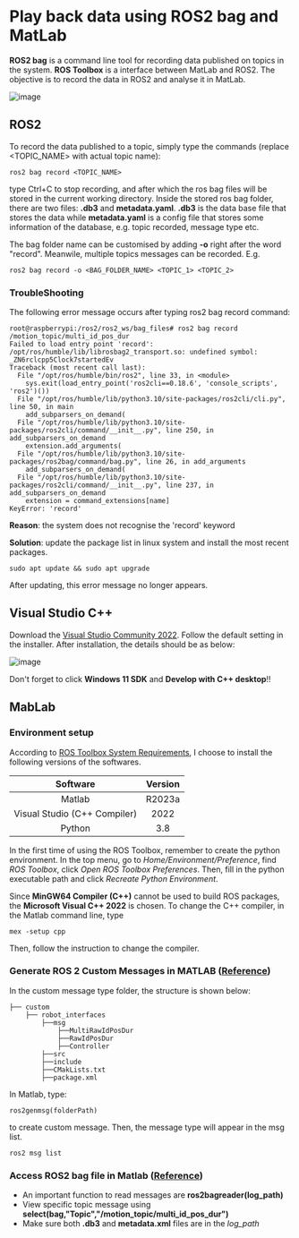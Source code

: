 # Play back data using ROS2 bag and MatLab

**ROS2 bag** is a command line tool for recording data published on topics in the system. **ROS Toolbox** is a interface between MatLab and ROS2. The objective is to record the data in ROS2 and analyse it in MatLab.

![image](https://github.com/guyuxuan9/UROP_robotic_arm/assets/58468284/601c1ecb-228e-452c-9677-684efd5466d8)

## ROS2

To record the data published to a topic, simply type the commands (replace <TOPIC_NAME> with actual topic name):

```
ros2 bag record <TOPIC_NAME>
```

type Ctrl+C to stop recording, and after which the ros bag files will be stored in the current working directory. Inside the stored ros bag folder, there are two files: **.db3** and **metadata.yaml**. **.db3** is the data base file that stores the data while **metadata.yaml** is a config file that stores some information of the database, e.g. topic recorded, message type etc.

The bag folder name can be customised by adding **-o** right after the word "record". Meanwile, multiple topics messages can be recorded. E.g.

```
ros2 bag record -o <BAG_FOLDER_NAME> <TOPIC_1> <TOPIC_2>
```

### TroubleShooting
The following error message occurs after typing ros2 bag record command:

```
root@raspberrypi:/ros2/ros2_ws/bag_files# ros2 bag record /motion_topic/multi_id_pos_dur
Failed to load entry point 'record': /opt/ros/humble/lib/librosbag2_transport.so: undefined symbol: _ZN6rclcpp5Clock7startedEv
Traceback (most recent call last):
  File "/opt/ros/humble/bin/ros2", line 33, in <module>
    sys.exit(load_entry_point('ros2cli==0.18.6', 'console_scripts', 'ros2')())
  File "/opt/ros/humble/lib/python3.10/site-packages/ros2cli/cli.py", line 50, in main
    add_subparsers_on_demand(
  File "/opt/ros/humble/lib/python3.10/site-packages/ros2cli/command/__init__.py", line 250, in add_subparsers_on_demand
    extension.add_arguments(
  File "/opt/ros/humble/lib/python3.10/site-packages/ros2bag/command/bag.py", line 26, in add_arguments
    add_subparsers_on_demand(
  File "/opt/ros/humble/lib/python3.10/site-packages/ros2cli/command/__init__.py", line 237, in add_subparsers_on_demand
    extension = command_extensions[name]
KeyError: 'record'
```
**Reason**: the system does not recognise the 'record' keyword

**Solution**: update the package list in linux system and install the most recent packages.
```
sudo apt update && sudo apt upgrade
```
After updating, this error message no longer appears.

## Visual Studio C++
Download the [Visual Studio Community 2022](https://visualstudio.microsoft.com/zh-hant/vs/community/). Follow the default setting in the installer. After installation, the details should be as below:

![image](https://github.com/guyuxuan9/UROP_robotic_arm/assets/58468284/7810a771-1899-4efc-b943-85108a974024)

Don't forget to click **Windows 11 SDK** and **Develop with C++ desktop**!!

## MabLab
### Environment setup
According to [ROS Toolbox System Requirements](https://au.mathworks.com/help/ros/gs/ros-system-requirements.html), I choose to install the following versions of the softwares.

|          Software            | Version |
|:----------------------------:|:-------:|
| Matlab                       | R2023a  |
| Visual Studio (C++ Compiler) | 2022    |
| Python                       | 3.8     |


In the first time of using the ROS Toolbox, remember to create the python environment. In the top menu, go to *Home/Environment/Preference*, find *ROS Toolbox*, click *Open ROS Toolbox Preferences*. Then, fill in the python executable path and click *Recreate Python Environment*. 

Since **MinGW64 Compiler (C++)** cannot be used to build ROS packages, the **Microsoft Visual C++ 2022** is chosen. To change the C++ compiler, in the Matlab command line, type 
```
mex -setup cpp
```
Then, follow the instruction to change the compiler.

### Generate ROS 2 Custom Messages in MATLAB ([Reference](https://au.mathworks.com/help/ros/ug/_mw_6d3d1e8b-6b64-4d0b-95cf-ef6d7a2d3abf.html))
In the custom message type folder, the structure is shown below:
```
├── custom
    ├── robot_interfaces
        ├──msg
            ├──MultiRawIdPosDur
            ├──RawIdPosDur
            ├──Controller
        ├──src
        ├──include
        ├──CMakLists.txt
        ├──package.xml
```

In Matlab, type:
```
ros2genmsg(folderPath)
```
to create custom message. Then, the message type will appear in the msg list.
```
ros2 msg list
```

### Access ROS2 bag file in Matlab ([Reference](https://au.mathworks.com/help/ros/ref/ros2bagreader.html))
- An important function to read messages are **ros2bagreader(log_path)**
- View specific topic message using **select(bag,"Topic","/motion_topic/multi_id_pos_dur")**
- Make sure both **.db3** and **metadata.xml** files are in the *log_path*


